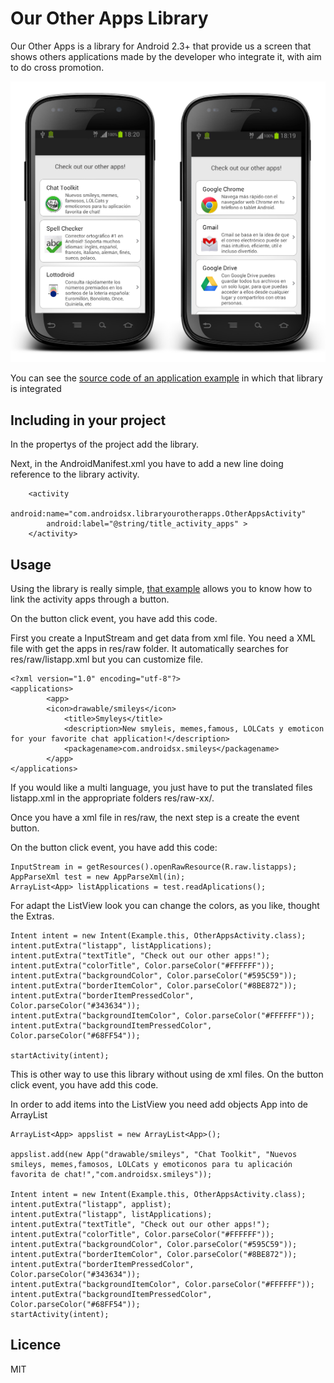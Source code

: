 Our Other Apps Library
==============

Our Other Apps is a library for Android 2.3+ that provide us a screen that shows others applications made by the developer who integrate it, with aim to do cross promotion.

[![img1](https://raw.githubusercontent.com/androidsx/our-other-apps/master/images-readme/readmephoto.png)]()

You can see the <a href="https://github.com/androidsx/our-other-apps/tree/master/sample-project">source code of an application example</a> in which that library is integrated

Including in your project
-------------------------

In the propertys of the project add the library. 

Next, in the AndroidManifest.xml you have to add a new line doing reference to the library activity.

        <activity
            android:name="com.androidsx.libraryourotherapps.OtherAppsActivity"
            android:label="@string/title_activity_apps" >
        </activity>
        


Usage
-------------------------

Using the library is really simple, <a href="https://github.com/androidsx/our-other-apps/blob/master/sample-project/src/com/androidsx/sampleproject/Example.java">that example</a> allows you to know how to link the activity apps through a button.

On the button click event, you have add this code.

First you create a InputStream and get data from xml file. You need a XML file with get the apps in res/raw folder. It automatically searches for res/raw/listapp.xml but you can customize file.


	<?xml version="1.0" encoding="utf-8"?>
	<applications>
    		<app>
			<icon>drawable/smileys</icon>
        		<title>Smyleys</title>
        		<description>New smyleis, memes,famous, LOLCats y emoticon for your favorite chat application!</description>
        		<packagename>com.androidsx.smileys</packagename>       
    		</app>
	</applications>

If you would like a multi language, you just have to put the translated files listapp.xml in the appropriate folders res/raw-xx/.


Once you have a xml file in res/raw, the next step is a create the event button.

On the button click event, you have add this code:

	InputStream in = getResources().openRawResource(R.raw.listapps);
	AppParseXml test = new AppParseXml(in);
	ArrayList<App> listApplications = test.readAplications();

For adapt the ListView look you can change the colors, as you like, thought the Extras.

	Intent intent = new Intent(Example.this, OtherAppsActivity.class);
	intent.putExtra("listapp", listApplications);
	intent.putExtra("textTitle", "Check out our other apps!");
	intent.putExtra("colorTitle", Color.parseColor("#FFFFFF"));
	intent.putExtra("backgroundColor", Color.parseColor("#595C59"));
	intent.putExtra("borderItemColor", Color.parseColor("#8BE872"));
	intent.putExtra("borderItemPressedColor", Color.parseColor("#343634"));
	intent.putExtra("backgroundItemColor", Color.parseColor("#FFFFFF"));
	intent.putExtra("backgroundItemPressedColor", Color.parseColor("#68FF54"));

	startActivity(intent);
	
	
This is other way to use this library without using de xml files. On the button click event, you have add this code.

In order to add items into the ListView you need add objects App into de ArrayList<App>

	ArrayList<App> appslist = new ArrayList<App>();
	
	appslist.add(new App("drawable/smileys", "Chat Toolkit", "Nuevos smileys, memes,famosos, LOLCats y emoticonos para tu aplicación 		favorita de chat!","com.androidsx.smileys"));

	Intent intent = new Intent(Example.this, OtherAppsActivity.class);
	intent.putExtra("listapp", applist);
	intent.putExtra("listapp", listApplications);
	intent.putExtra("textTitle", "Check out our other apps!");
	intent.putExtra("colorTitle", Color.parseColor("#FFFFFF"));
	intent.putExtra("backgroundColor", Color.parseColor("#595C59"));
	intent.putExtra("borderItemColor", Color.parseColor("#8BE872"));
	intent.putExtra("borderItemPressedColor", Color.parseColor("#343634"));
	intent.putExtra("backgroundItemColor", Color.parseColor("#FFFFFF"));
	intent.putExtra("backgroundItemPressedColor", Color.parseColor("#68FF54"));
	startActivity(intent);







Licence
-------------------------

MIT

